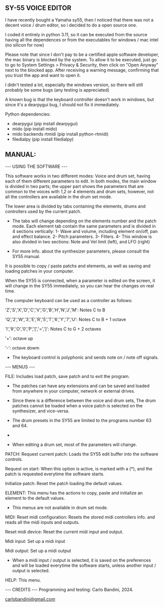 SY-55 VOICE EDITOR
------------------

I have recently bought a Yamaha sy55, then I noticed that there was not a decent voice / drum editor, so i decided to do a open source one.

I coded it entirely in python 3.11, so it can be executed from the source having all the dependences or from the executables for windows / mac intel (no silicon for now)

Please note that since I don't pay to be a certified apple software developer, the mac binary is blocked by the system. To allow it to be executed, just go to go to System Settings > Privacy & Security, then click on "Open Anyway" next to the blocked app. After receiving a warning message, confirming that you trust the app and want to open it.

I didn't tested a lot, especially the windows version, so there will still probably be some bugs (any testing is appreciated)

A known bug is that the keyboard controller doesn't work in windows, but since it's a dearpygui bug, I should not fix it immediately.

Python dependencies:
* dearpygui (pip install dearpygui)
* mido (pip install mido)
* mido backends rtmidi (pip install python-rtmidi)
* filedialpy (pip install filedialpy)

MANUAL:
-------

--- USING THE SOFTWARE --- 

This software works in two different modes: Voice and drum set, having each of them different parameters to edit.
In both modes, the main window is divided in two parts; the upper part shows the parameters that are common to the voices with 1,2 or 4 elements and drum sets, 
however, not all the controllers are available in the drum set mode.

The lower area is divided by tabs containing the elements, drums and controllers used by the current patch.
* The tabs will change depending on the elements number and the patch mode.
Each element tab contain the same parameters and is divided in 4 sections vertically: 
1- Wave and volume, including element on/off, pan and effect balance.
2- Pitch parameters.
3- Filters.
4- This window is also divided in two sections: Note and Vel limit (left), and LFO (right)

* For more info. about the synthesizer parameters, please consult the SY55 manual.

It is possible to copy / paste patchs and elements, as well as saving and loading patches in your computer.

When the SY55 is connected, when a parameter is edited on the screen, it will change in the SY55 immediately, so you can hear the changes on real time.

The computer keyboard can be used as a controller as follows: 

'Z','S','X','D','C','V','G','B','H','N','J','M': Notes C to B

'Q','2','W','3','E','R','5','T','6','Y','7','U': Notes C to B + 1 octave

'I','9','O','0','P','[','=',']': Notes C to G + 2 octaves

'+': octave up

'-': octave dowm

* The keyboard control is polyphonic and sends note on / note off signals.

--- MENUS --- 

FILE: 
Includes load patch, save patch and to exit the program.

* The patches can have any extensions and can be saved and loaded from anywhere in your computer, network or external drives.

* Since there is a difference between the voice and drum sets, The drum patches cannot be loaded when a voice patch is selected on the synthesizer, and vice-versa.

* The drum presets in the SY55 are limited to the programs number 63 and 64.
* 
* When editing a drum set, most of the parameters will change.

PATCH:
Request current patch: Loads the SY55 edit buffer into the software controls.

Request on start: When this option is active, is marked with a (*), and the patch is requested everytime the software starts.

Initialize patch: Reset the patch loading the default values.

ELEMENT:
This menu has the actions to copy, paste and initialize an element to the default values. 

* This menus are not available in drum set mode.

MIDI:
Reset midi configuration: Resets the stored midi controllers info. and reads all the midi inputs and outputs.

Reset midi device: Reset the current midi input and output.

Midi input: Set up a midi input

Midi output: Set up a midi output

* When a midi input / output is selected, it is saved on the preferences and will be loaded everytime the software starts, unless another input / output is selected.

HELP: This menu.

--- CREDITS ---
Programming and testing: Carlo Bandini, 2024.

carlobandini@gmail.com
